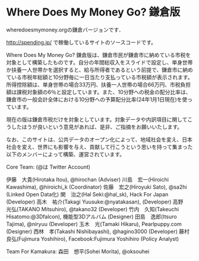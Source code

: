 # Where Does My Money Go? 鎌倉版

wheredoesmymoney.orgの鎌倉バージョンです．

http://spending.jp/ で稼働しているサイトのソースコードです。

Where Does My Money Go? 鎌倉版は、鎌倉市民が鎌倉市に納めている市税を対象として構築したものです。自分の年間総収入をスライドで設定し、単身世帯か扶養一人世帯かを選択すると、給与所得者であるという前提で、鎌倉市に納めている市税年総額と10分野毎に一日当たり支払っている市税額が表示されます。所得控除額は、単身世帯の場合33万円、扶養一人世帯の場合66万円、市税負担額は課税対象額の6％と設定しています。また、10分野への税金の配分比率は、鎌倉市の一般会計全体における10分野への予算配分比率(24年1月1日現在)を使っています。

現在の版は鎌倉市税だけを対象としています。対象データや内訳項目に関してこうしたほうが良いという意見があれば、是非、ご指摘をお願いいたします。

なお、このサイトは、公共データのオープン化によって、地域社会を変え、日本社会を変え、世界にも影響を与え、貢献して行こうという思いを持って集まった以下のメンバーによって構築、運営されています。


Core Team: (@は Twitter Account)

伊藤　大貴(Hirotaka Itou), @hirochan (Adviser)
川島　宏一(Hiroichi Kawashima), @hiroichi_k (Coordinator)
佐藤　宏之(Hiroyuki Sato), @sa2hi (Linked Open Data化)
関　治之(Hal Seki:@hal_sk), Hack For Japan (Developer)
高木　祐介(Takagi Yuusuke:@nyatakasan), (Developer)
高野　光弘(TAKANO Mitsuhiro), @takano32 (Developer)
竹内　久知(Takeuchi Hisatomo:@3Dfalcon), 機能型3Dアルバム (Designer)
田島　逸郎(Itsuro Tajima), @niryuu (Developer)
玉木　光(Tamaki Hikaru), Pearlpuppy.com (Designer)
西林　孝(Takashi Nishibayashi), @hagino3000 (Developer)
藤村　良弘(Fujimura Yoshihiro), Facebook:Fujimura Yoshihiro (Policy Analyst)

Team For Kamakura:
森田　想平(Sohei Morita), @oksouhei
